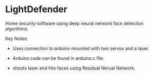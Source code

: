 # LightDefender
Home security software using deep neural network face detection algorithms

Key Notes:

- Uses connection to arduino mounted with two servos and a laser.

- Arduino code can be found in arduino.c file.

- shoots laser and hits faces using Residual Nerual Network.
